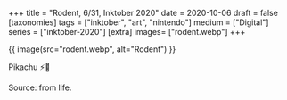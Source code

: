 +++
title = "Rodent, 6/31, Inktober 2020"
date = 2020-10-06
draft =  false
[taxonomies]
tags = ["inktober", "art", "nintendo"]
medium = ["Digital"]
series = ["inktober-2020"]
[extra]
images= ["rodent.webp"]
+++

{{ image(src="rodent.webp", alt="Rodent") }}

Pikachu ⚡🐀

Source: from life.
